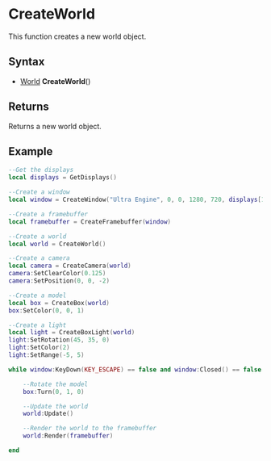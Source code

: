 # CreateWorld

This function creates a new world object.

## Syntax

- [World](World.md) **CreateWorld**()

## Returns

Returns a new world object.

## Example

```lua
--Get the displays
local displays = GetDisplays()

--Create a window
local window = CreateWindow("Ultra Engine", 0, 0, 1280, 720, displays[1], WINDOW_CENTER | WINDOW_TITLEBAR)

--Create a framebuffer
local framebuffer = CreateFramebuffer(window)

--Create a world
local world = CreateWorld()

--Create a camera
local camera = CreateCamera(world)
camera:SetClearColor(0.125)
camera:SetPosition(0, 0, -2)

--Create a model
local box = CreateBox(world)
box:SetColor(0, 0, 1)

--Create a light
local light = CreateBoxLight(world)
light:SetRotation(45, 35, 0)
light:SetColor(2)
light:SetRange(-5, 5)

while window:KeyDown(KEY_ESCAPE) == false and window:Closed() == false do

	--Rotate the model
	box:Turn(0, 1, 0)

	--Update the world
	world:Update()

	--Render the world to the framebuffer
	world:Render(framebuffer)

end
```
